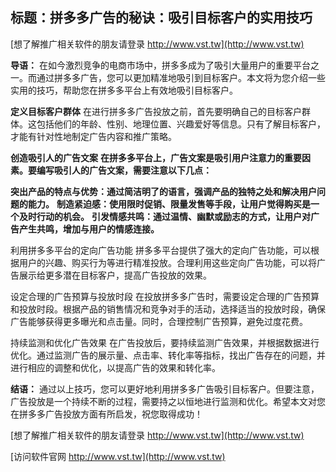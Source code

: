 ## **标题：拼多多广告的秘诀：吸引目标客户的实用技巧**

[想了解推广相关软件的朋友请登录 http://www.vst.tw](http://www.vst.tw)

**导语：**
在如今激烈竞争的电商市场中，拼多多成为了吸引大量用户的重要平台之一。而通过拼多多广告，您可以更加精准地吸引到目标客户。本文将为您介绍一些实用的技巧，帮助您在拼多多平台上有效地吸引目标客户。

**定义目标客户群体**
在进行拼多多广告投放之前，首先要明确自己的目标客户群体。这包括他们的年龄、性别、地理位置、兴趣爱好等信息。只有了解目标客户，才能有针对性地制定广告内容和推广策略。

**创造吸引人的广告文案**
**在拼多多平台上，广告文案是吸引用户注意力的重要因素。要编写吸引人的广告文案，需要注意以下几点：**

**突出产品的特点与优势：通过简洁明了的语言，强调产品的独特之处和解决用户问题的能力。**
**制造紧迫感：使用限时促销、限量发售等手段，让用户觉得购买是一个及时行动的机会。**
**引发情感共鸣：通过温情、幽默或励志的方式，让用户对广告产生共鸣，增加与用户的情感连接。**

利用拼多多平台的定向广告功能
拼多多平台提供了强大的定向广告功能，可以根据用户的兴趣、购买行为等进行精准投放。合理利用这些定向广告功能，可以将广告展示给更多潜在目标客户，提高广告投放的效果。

设定合理的广告预算与投放时段
在投放拼多多广告时，需要设定合理的广告预算和投放时段。根据产品的销售情况和竞争对手的活动，选择适当的投放时段，确保广告能够获得更多曝光和点击量。同时，合理控制广告预算，避免过度花费。

持续监测和优化广告效果
在广告投放后，要持续监测广告效果，并根据数据进行优化。通过监测广告的展示量、点击率、转化率等指标，找出广告存在的问题，并进行相应的调整和优化，以提高广告的效果和转化率。

**结语：**
通过以上技巧，您可以更好地利用拼多多广告吸引目标客户。但要注意，广告投放是一个持续不断的过程，需要持之以恒地进行监测和优化。希望本文对您在拼多多广告投放方面有所启发，祝您取得成功！

[想了解推广相关软件的朋友请登录 http://www.vst.tw](http://www.vst.tw)


[访问软件官网 http://www.vst.tw](http://www.vst.tw)
